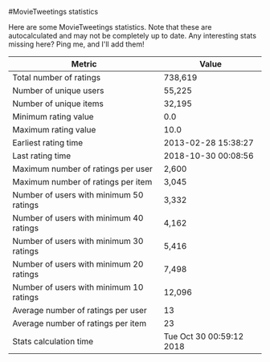 #MovieTweetings statistics

Here are some MovieTweetings statistics. Note that these are autocalculated and may not be completely up to date. Any interesting stats missing here? Ping me, and I'll add them!

Metric | Value
--- | ---
Total number of ratings                 | 738,619
Number of unique users                  | 55,225
Number of unique items                  | 32,195
Minimum rating value                    | 0.0
Maximum rating value                    | 10.0
Earliest rating time                    | 2013-02-28 15:38:27
Last rating time                        | 2018-10-30 00:08:56
Maximum number of ratings per user      | 2,600
Maximum number of ratings per item      | 3,045
Number of users with minimum 50 ratings | 3,332
Number of users with minimum 40 ratings | 4,162
Number of users with minimum 30 ratings | 5,416
Number of users with minimum 20 ratings | 7,498
Number of users with minimum 10 ratings | 12,096
Average number of ratings per user      | 13
Average number of ratings per item      | 23
Stats calculation time                  | Tue Oct 30 00:59:12 2018

